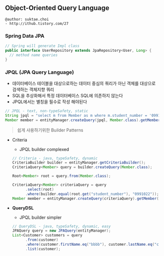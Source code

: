## Object-Oriented Query Language

```
@author: suktae.choi
- http://ithub.tistory.com/27
```

### Spring Data JPA
```java
// Spring will generate Impl class
public interface UserRepository extends JpaRepository<User, Long> {
  // method name queries
}
```

### JPQL (JPA Query Language)
- 데이터베이스 테이블을 대상으로하는 데이터 중심의 쿼리가 아닌 객체를 대상으로 검색하는 객체지향 쿼리
- SQL을 추상화해서 특정 데이터베이스 SQL에 의존하지 않는다
- JPQL에서는 별칭을 필수로 작성 해야된다

```java
// JPQL - text, non-typeSafety, static
String jpql = "select m from Member as m where m.student_number = '0991022'";
Member member = entityManager.createQuery(jpql, Member.class).getMember();
```

> 쉽게 사용하기위한 Builder Patterns

- Criteria
  - JPQL builder complexed

  ```java
  // Criteria - java, typeSafety, dynamic
  CriteriaBuilder builder = entityManager.getCriteriaBuilder();
  CriteriaQuery<Member> query = builder.createQuery(Member.class);

  Root<Member> root = query.from(Member.class);

  CriteriaQuery<Member> criteriaQuery = query
        .select(root)
        .where(builder.equal(root.get("student_number"), "0991022"));
  Member member = entityManager.createQuery(criteriaQuery).getMember();
  ```

- **QueryDSL**
  - JPQL builder simpler

  ```java
  // QueryDSL - java, typeSafety, dynamic, easy
  JPAQuery query = new JPAQuery(entityManager);
  List<Customer> customers = query
        .from(customer)
        .where(customer.firstName.eq("bbbb"), customer.lastName.eq("cccc"))
        .list(customer);
  ```
